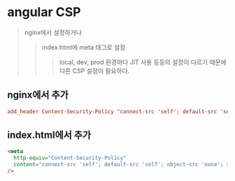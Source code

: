 # angular CSP

> nginx에서 설정하거나
>
> > index.html에 meta 태그로 설정
> >
> > > local, dev, prod 환경마다 JIT 사용 등등의 설정이 다르기 때문에 다른 CSP 설정이 필요하다.

## nginx에서 추가

```conf
add_header Content-Security-Policy "connect-src 'self'; default-src 'self'; object-src 'none'; script-src https: 'unsafe-eval' 'unsafe-inline'; style-src https: 'unsafe-inline'; worker-src 'none'; font-src data: https:; img-src data: https:;" always;
```

## index.html에서 추가

```html
<meta
  http-equiv="Content-Security-Policy"
  content="connect-src 'self'; default-src 'self'; object-src 'none'; script-src https: 'unsafe-eval' 'unsafe-inline'; style-src https: 'unsafe-inline'; worker-src 'none'; font-src data: https:; img-src data: https:;"
/>
```
